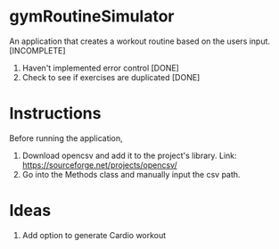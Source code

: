 # gymRoutineSimulator
An application that creates a workout routine based on the users input.
[INCOMPLETE]

1) Haven't implemented error control [DONE]
2) Check to see if exercises are duplicated [DONE]

# Instructions
Before running the application, 
1) Download opencsv and add it to the project's library. Link: https://sourceforge.net/projects/opencsv/
2) Go into the Methods class and manually input the csv path.

# Ideas
1) Add option to generate Cardio workout
